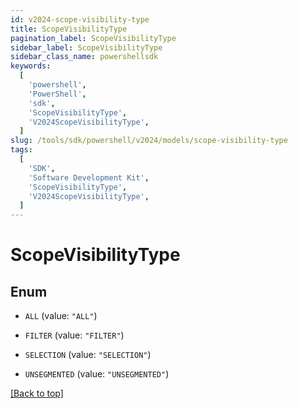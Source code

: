 ```yaml
---
id: v2024-scope-visibility-type
title: ScopeVisibilityType
pagination_label: ScopeVisibilityType
sidebar_label: ScopeVisibilityType
sidebar_class_name: powershellsdk
keywords:
  [
    'powershell',
    'PowerShell',
    'sdk',
    'ScopeVisibilityType',
    'V2024ScopeVisibilityType',
  ]
slug: /tools/sdk/powershell/v2024/models/scope-visibility-type
tags:
  [
    'SDK',
    'Software Development Kit',
    'ScopeVisibilityType',
    'V2024ScopeVisibilityType',
  ]
---
```


# ScopeVisibilityType

## Enum

- `ALL` (value: `"ALL"`)

- `FILTER` (value: `"FILTER"`)

- `SELECTION` (value: `"SELECTION"`)

- `UNSEGMENTED` (value: `"UNSEGMENTED"`)

[[Back to top]](#)
